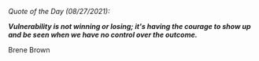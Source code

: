 *Quote of the Day (08/27/2021):*

_**Vulnerability is not winning or losing; it's having the courage to show up and be seen when we have no control over the outcome.**_

Brene Brown
